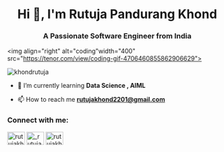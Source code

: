 <h1 align="center">Hi 👋, I'm Rutuja Pandurang Khond</h1>
<h3 align="center">A Passionate Software Engineer from India</h3>

<img align="right" alt="coding"width="400" src="https://tenor.com/view/coding-gif-4706460855862906629">

<p align="left"> <img src="https://komarev.com/ghpvc/?username=khondrutuja&label=Profile%20views&color=0e75b6&style=flat" alt="khondrutuja" /> </p>

- 🌱 I’m currently learning **Data Science , AIML**

- 📫 How to reach me **rutujakhond2201@gmail.com**

<h3 align="left">Connect with me:</h3>
<p align="left">
<a href="https://linkedin.com/in/rutujakhond2201@gmail.com" target="blank"><img align="center" src="https://raw.githubusercontent.com/rahuldkjain/github-profile-readme-generator/master/src/images/icons/Social/linked-in-alt.svg" alt="rutujakhond2201@gmail.com" height="30" width="40" /></a>
<a href="https://instagram.com/_rutuja.khond_" target="blank"><img align="center" src="https://raw.githubusercontent.com/rahuldkjain/github-profile-readme-generator/master/src/images/icons/Social/instagram.svg" alt="_rutuja.khond_" height="30" width="40" /></a>
<a href="https://www.hackerrank.com/rutujakhond2201@gmail.com" target="blank"><img align="center" src="https://raw.githubusercontent.com/rahuldkjain/github-profile-readme-generator/master/src/images/icons/Social/hackerrank.svg" alt="rutujakhond2201@gmail.com" height="30" width="40" /></a>

